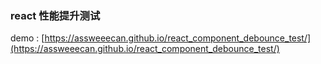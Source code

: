 ### react 性能提升测试
demo : [https://assweeecan.github.io/react_component_debounce_test/](https://assweeecan.github.io/react_component_debounce_test/)

